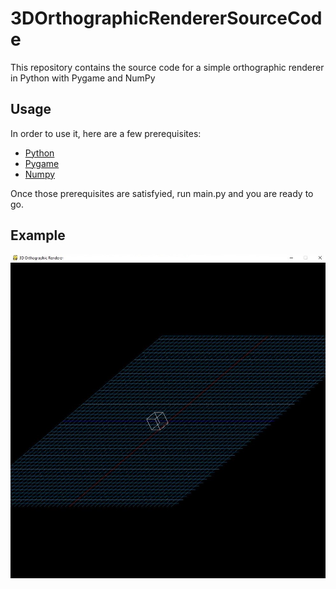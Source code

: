 # 3DOrthographicRendererSourceCode

This repository contains the source code for a simple orthographic renderer in Python with Pygame and NumPy

## Usage

In order to use it, here are a few prerequisites:
* [Python](https://www.python.org/)
* [Pygame](https://www.pygame.org/news/)
* [Numpy](https://numpy.org/)

Once those prerequisites are satisfyied, run main.py and you are ready to go.

## Example

![](images/Example.JPG)